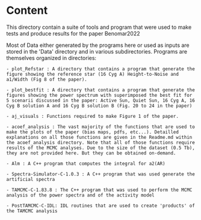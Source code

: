 # Content

This directory contain a suite of tools and program that were used to make tests and produce results for the paper Benomar2022

Most of Data either generated by the programs here or used as inputs are stored in the 'Data' directory and in various subdirectories.
Programs are themselves organized in directories:

	- plot_Refstar : A directory that contains a program that generate the figure showing the reference star (16 Cyg A) Height-to-Noise and a1/Width (Fig 8 of the paper).

	- plot_bestfit : A directory that contains a program that generate the figures showing the power spectrum with superimposed the best fit for 5 scenarii discussed in the paper: Active Sun, Quiet Sun, 16 Cyg A, 16 Cyg B solution A and 16 Cyg B solution B (Fig. 20 to 24 in the paper)

	- aj_visuals : Functions required to make Figure 1 of the paper.

	- acoef_analysis : The vast majority of the functions that are used to make the plots of the paper (bias maps, pdfs, etc...). Detailled explanations on all those functions are given in the Readme.md within the acoef_analysis directory. Note that all of those functions require results of the MCMC analyses. Due to the size of the dataset (0.5 Tb), they are not provided here. But they can be obtained on-demand.

	- Alm : A C++ program that computes the integral for a2(AR)

	- Spectra-Simulator-C-1.0.3 : A C++ program that was used generate the artificial spectra

	- TAMCMC-C-1.83.8 : The C++ program that was used to perform the MCMC analysis of the power spectra and of the activity model

	- PostTAMCMC-C-IDL: IDL routines that are used to create 'products' of the TAMCMC analysis
